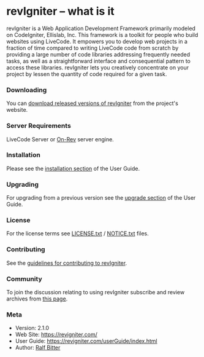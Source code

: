 # revIgniter – what is it

revIgniter is a Web Application Development Framework primarily modeled on CodeIgniter, Ellislab, Inc. This framework is a toolkit for people who build websites using LiveCode. It empowers you to develop web projects in a fraction of time compared to writing LiveCode code from scratch by providing a large number of code libraries addressing frequently needed tasks, as well as a straightforward interface and consequential pattern to access these libraries. revIgniter lets you creatively concentrate on your project by lessen the quantity of code required for a given task.

### Downloading

You can [download released versions of revIgniter](http://revigniter.com/) from the project's website.

### Server Requirements

LiveCode Server or [On-Rev](http://www.on-rev.com/) server engine.

### Installation

Please see the [installation section](http://revigniter.com/userGuide/installation/index.html) of the User Guide.

### Upgrading

For upgrading from a previous version see the [upgrade section](http://revigniter.com/userGuide/installation/upgrading.html) of the User Guide.

### License

For the license terms see [LICENSE.txt](LICENSE.txt) / [NOTICE.txt](NOTICE.txt) files.

### Contributing

See the [guidelines for contributing to revIgniter](CONTRIBUTING.md).

### Community

To join the discussion relating to using revIgniter subscribe and review archives from [this page](http://lists.livecodejournal.com/listinfo.cgi/revigniter-livecodejournal.com).

### Meta

-   Version: 2.1.0
-   Web Site: <https://revigniter.com/>
-   User Guide: <https://revigniter.com/userGuide/index.html>
-   Author:  [Ralf Bitter](mailto:rabit@revigniter.com)
